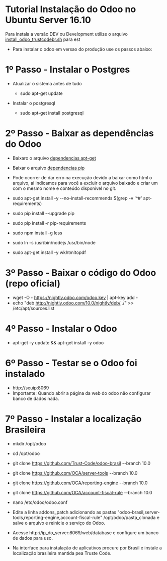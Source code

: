 # Tutorial Instalação do Odoo no Ubuntu Server 16.10 

Para instala a versão DEV ou Development utilize o arquivo [install_odoo_trustcodebr.sh](install_odoo_trustcodebr.sh) para est

- Para instalar o odoo em versao do produção use os passos abaixo:

# 1º Passo - Instalar o Postgres

- Atualizar o sistema antes de tudo
    * sudo apt-get update

- Instalar o postgresql
    * sudo apt-get install postgresql
 

# 2º Passo - Baixar as dependências do Odoo

* Baixaro o arquivo [dependencias apt-get](apt-requirements)
* Baixar o arquivo [dependencias pip](pip-requirements)

* Pode ocorrer de dar erro na execução devido a baixar como html o arquivo, ai indicamos para você a excluir o arquivo baixado e criar um com o mesmo nome e conteúdo disponível no git.

* sudo apt-get install -y --no-install-recommends $(grep -v '^#' apt-requirements)
* sudo pip install --upgrade pip
* sudo pip install -r pip-requirements
* sudo npm install -g less
* sudo ln -s /usr/bin/nodejs /usr/bin/node
* sudo apt-get install -y wkhtmltopdf


# 3º Passo - Baixar o código do Odoo (repo oficial)

* wget -O - https://nightly.odoo.com/odoo.key | apt-key add -
* echo "deb http://nightly.odoo.com/10.0/nightly/deb/ ./" >> /etc/apt/sources.list


# 4º Passo - Instalar o Odoo

* apt-get -y update && apt-get install -y odoo

# 6º Passo - Testar se o Odoo foi instalado
* http://seuip:8069
* Importante: Quando abrir a página da web do odoo não configurar banco de dados nada.

# 7º Passo - Instalar a localização Brasileira 
* mkdir /opt/odoo
* cd /opt/odoo
* git clone https://github.com/Trust-Code/odoo-brasil --branch 10.0
* git clone https://github.com/OCA/server-tools --branch 10.0
* git clone https://github.com/OCA/reporting-engine --branch 10.0
* git clone https://github.com/OCA/account-fiscal-rule --branch 10.0

* nano /etc/odoo/odoo.conf
* Edite a linha addons_patch adicionando as pastas "odoo-brasil,server-tools,reporting-engine,account-fiscal-rule"  /opt/odoo/pasta_clonada e salve o arquivo e reinicie o serviço do Odoo.
* Acesse http://ip_do_server:8069/web/database e configure um banco de dados para uso.
* Na interface para instalação de aplicativos procure por Brasil e instale a localização brasileira mantida pea Truste Code.
